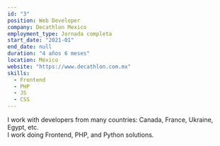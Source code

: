 ```yaml
---
id: "3"
position: Web Developer
company: Decathlon Mexico
employment_type: Jornada completa
start_date: "2021-01"
end_date: null
duration: "4 años 6 meses"
location: México
website: "https://www.decathlon.com.mx"
skills:
  - Frontend
  - PHP
  - JS
  - CSS
---
```


I work with developers from many countries: Canada, France, Ukraine, Egypt, etc.  
I work doing Frontend, PHP, and Python solutions.
